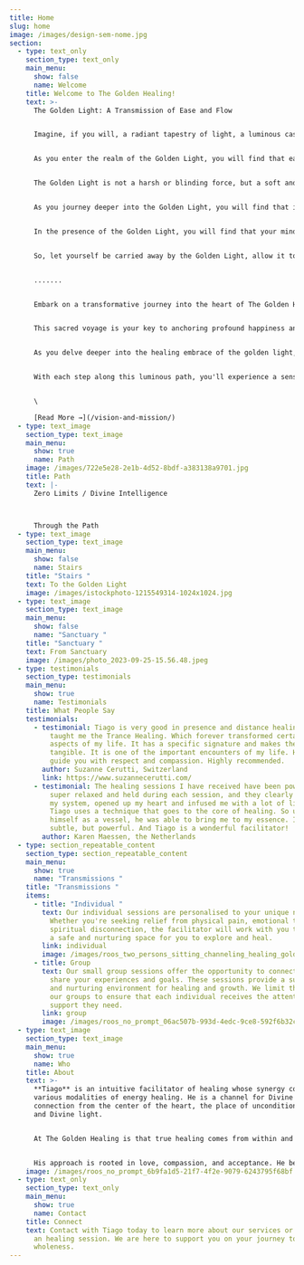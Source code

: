 ```yaml
---
title: Home
slug: home
image: /images/design-sem-nome.jpg
section:
  - type: text_only
    section_type: text_only
    main_menu:
      show: false
      name: Welcome
    title: Welcome to The Golden Healing!
    text: >-
      The Golden Light: A Transmission of Ease and Flow


      Imagine, if you will, a radiant tapestry of light, a luminous cascade that weaves its way through the fabric of existence. This is the Golden Light, a phenomenon of ethereal beauty that invites us to embark on a journey unlike any other. It is a transmission of ease, a gentle nudge to explore.


      As you enter the realm of the Golden Light, you will find that each beam of light is a stream of consciousness, a pathway to enlightenment that flows freely with effortless grace. It is as though the very universe itself is whispering its secrets to you, inviting you to join in a sacred dance of knowledge and wisdom.


      The Golden Light is not a harsh or blinding force, but a soft and gentle embrace that wraps around your being like a warm, comforting hug. It bathes you in its radiance, allowing you to see and understand the world in a new and profound way. It is as if you are entering a sacred space, a place where all that is hidden becomes revealed.


      As you journey deeper into the Golden Light, you will find that it carries with it a sense of peace and serenity. It is a sanctuary for the soul, a place where you can find solace and healing. It is a reminder that amidst the chaos and noise of the world, there is always a tranquil haven.


      In the presence of the Golden Light, you will find that your mind becomes clear and your heart open. The Golden Light is a transmission of wisdom that eases your burdens and soothes your worries. It is a journey into the heart of the divine, a sacred pilgrimage that reminds you of your own inner light and the boundless potential that resides within you.


      So, let yourself be carried away by the Golden Light, allow it to guide you on a journey of self-discovery and transformation. Embrace its ease and flow, and let it lead you into the sacred space of your own soul. For within the Golden Light, you will find a universe of wonder and a realm of infinite possibility, waiting to be explored.


      .......


      Embark on a transformative journey into the heart of The Golden Healing, where you'll unlock the ancient wisdom concealed within the secret of the golden flower. As you step onto this illuminated path, you'll connect with the infinite, guiding force of Divine Intelligence.


      This sacred voyage is your key to anchoring profound happiness and pure joy into your life. Picture yourself basking in the warm glow of love, surrounded by the sweet melody of laughter and the gentle hum of harmony.


      As you delve deeper into the healing embrace of the golden light, you'll find yourself feeling supremely relaxed, heart-centered, and in perfect alignment with your soul purpose. This harmonious resonance will begin to enhance your intuitive abilities and grant you heightened awareness of the world around you.


      With each step along this luminous path, you'll experience a sense of lightness, as if you're carried by a current of ease and flow. So, embrace the journey, embrace the golden light, and let it lead you to a life overflowing with love, happiness, and Divine joy.


      \

      [Read More →](/vision-and-mission/)
  - type: text_image
    section_type: text_image
    main_menu:
      show: true
      name: Path
    image: /images/722e5e28-2e1b-4d52-8bdf-a383138a9701.jpg
    title: Path
    text: |-
      Zero Limits / Divine Intelligence



      Through the Path
  - type: text_image
    section_type: text_image
    main_menu:
      show: false
      name: Stairs
    title: "Stairs "
    text: To the Golden Light
    image: /images/istockphoto-1215549314-1024x1024.jpg
  - type: text_image
    section_type: text_image
    main_menu:
      show: false
      name: "Sanctuary "
    title: "Sanctuary "
    text: From Sanctuary
    image: /images/photo_2023-09-25-15.56.48.jpeg
  - type: testimonials
    section_type: testimonials
    main_menu:
      show: true
      name: Testimonials
    title: What People Say
    testimonials:
      - testimonial: Tiago is very good in presence and distance healing sessions. He
          taught me the Trance Healing. Which forever transformed certain
          aspects of my life. It has a specific signature and makes the energy
          tangible. It is one of the important encounters of my life. He will
          guide you with respect and compassion. Highly recommended.
        author: Suzanne Cerutti, Switzerland
        link: https://www.suzannecerutti.com/
      - testimonial: The healing sessions I have received have been powerful. I felt
          super relaxed and held during each session, and they clearly opened up
          my system, opened up my heart and infused me with a lot of light.
          Tiago uses a technique that goes to the core of healing. So using
          himself as a vessel, he was able to bring me to my essence. It is
          subtle, but powerful. And Tiago is a wonderful facilitator!
        author: Karen Maessen, the Netherlands
  - type: section_repeatable_content
    section_type: section_repeatable_content
    main_menu:
      show: true
      name: "Transmissions "
    title: "Transmissions "
    items:
      - title: "Individual "
        text: Our individual sessions are personalised to your unique needs and goals.
          Whether you're seeking relief from physical pain, emotional trauma, or
          spiritual disconnection, the facilitator will work with you to create
          a safe and nurturing space for you to explore and heal.
        link: individual
        image: /images/roos_two_persons_sitting_channeling_healing_golden_light_c4ba8935-207a-4d9c-80f3-0b811e399004.png
      - title: Group
        text: Our small group sessions offer the opportunity to connect with others who
          share your experiences and goals. These sessions provide a supportive
          and nurturing environment for healing and growth. We limit the size of
          our groups to ensure that each individual receives the attention and
          support they need.
        link: group
        image: /images/roos_no_prompt_06ac507b-993d-4edc-9ce8-592f6b32c12e.png
  - type: text_image
    section_type: text_image
    main_menu:
      show: true
      name: Who
    title: About
    text: >-
      **Tiago** is an intuitive facilitator of healing whose synergy comes from
      various modalities of energy healing. He is a channel for Divine
      connection from the center of the heart, the place of unconditional love
      and Divine light. 


      At The Golden Healing is that true healing comes from within and his works with individuals to help them unlock their inner wisdom, connect with their soul, and cultivate a deep sense of inner peace and joy.


      His approach is rooted in love, compassion, and acceptance. He believe that everyone has the power to heal themselves and that he is simply here to facilitate and support you on your journey.
    image: /images/roos_no_prompt_6b9fa1d5-21f7-4f2e-9079-6243795f68bf.png
  - type: text_only
    section_type: text_only
    main_menu:
      show: true
      name: Contact
    title: Connect
    text: Contact with Tiago today to learn more about our services or to schedule
      an healing session. We are here to support you on your journey to
      wholeness.
---
```

